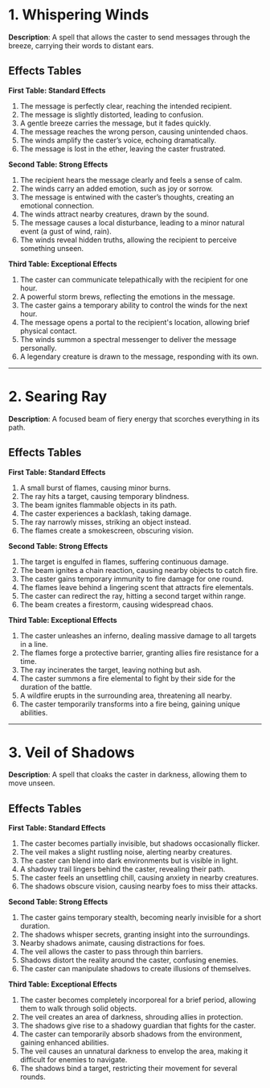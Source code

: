 # 1. Whispering Winds
**Description**: A spell that allows the caster to send messages through the breeze, carrying their words to distant ears.

## Effects Tables

**First Table: Standard Effects**
1. The message is perfectly clear, reaching the intended recipient.
2. The message is slightly distorted, leading to confusion.
3. A gentle breeze carries the message, but it fades quickly.
4. The message reaches the wrong person, causing unintended chaos.
5. The winds amplify the caster’s voice, echoing dramatically.
6. The message is lost in the ether, leaving the caster frustrated.

**Second Table: Strong Effects**
1. The recipient hears the message clearly and feels a sense of calm.
2. The winds carry an added emotion, such as joy or sorrow.
3. The message is entwined with the caster’s thoughts, creating an emotional connection.
4. The winds attract nearby creatures, drawn by the sound.
5. The message causes a local disturbance, leading to a minor natural event (a gust of wind, rain).
6. The winds reveal hidden truths, allowing the recipient to perceive something unseen.

**Third Table: Exceptional Effects**
1. The caster can communicate telepathically with the recipient for one hour.
2. A powerful storm brews, reflecting the emotions in the message.
3. The caster gains a temporary ability to control the winds for the next hour.
4. The message opens a portal to the recipient's location, allowing brief physical contact.
5. The winds summon a spectral messenger to deliver the message personally.
6. A legendary creature is drawn to the message, responding with its own.

---

# 2. Searing Ray
**Description**: A focused beam of fiery energy that scorches everything in its path.

## Effects Tables

**First Table: Standard Effects**
1. A small burst of flames, causing minor burns.
2. The ray hits a target, causing temporary blindness.
3. The beam ignites flammable objects in its path.
4. The caster experiences a backlash, taking damage.
5. The ray narrowly misses, striking an object instead.
6. The flames create a smokescreen, obscuring vision.

**Second Table: Strong Effects**
1. The target is engulfed in flames, suffering continuous damage.
2. The beam ignites a chain reaction, causing nearby objects to catch fire.
3. The caster gains temporary immunity to fire damage for one round.
4. The flames leave behind a lingering scent that attracts fire elementals.
5. The caster can redirect the ray, hitting a second target within range.
6. The beam creates a firestorm, causing widespread chaos.

**Third Table: Exceptional Effects**
1. The caster unleashes an inferno, dealing massive damage to all targets in a line.
2. The flames forge a protective barrier, granting allies fire resistance for a time.
3. The ray incinerates the target, leaving nothing but ash.
4. The caster summons a fire elemental to fight by their side for the duration of the battle.
5. A wildfire erupts in the surrounding area, threatening all nearby.
6. The caster temporarily transforms into a fire being, gaining unique abilities.

---

# 3. Veil of Shadows
**Description**: A spell that cloaks the caster in darkness, allowing them to move unseen.

## Effects Tables

**First Table: Standard Effects**
1. The caster becomes partially invisible, but shadows occasionally flicker.
2. The veil makes a slight rustling noise, alerting nearby creatures.
3. The caster can blend into dark environments but is visible in light.
4. A shadowy trail lingers behind the caster, revealing their path.
5. The caster feels an unsettling chill, causing anxiety in nearby creatures.
6. The shadows obscure vision, causing nearby foes to miss their attacks.

**Second Table: Strong Effects**
1. The caster gains temporary stealth, becoming nearly invisible for a short duration.
2. The shadows whisper secrets, granting insight into the surroundings.
3. Nearby shadows animate, causing distractions for foes.
4. The veil allows the caster to pass through thin barriers.
5. Shadows distort the reality around the caster, confusing enemies.
6. The caster can manipulate shadows to create illusions of themselves.

**Third Table: Exceptional Effects**
1. The caster becomes completely incorporeal for a brief period, allowing them to walk through solid objects.
2. The veil creates an area of darkness, shrouding allies in protection.
3. The shadows give rise to a shadowy guardian that fights for the caster.
4. The caster can temporarily absorb shadows from the environment, gaining enhanced abilities.
5. The veil causes an unnatural darkness to envelop the area, making it difficult for enemies to navigate.
6. The shadows bind a target, restricting their movement for several rounds.

